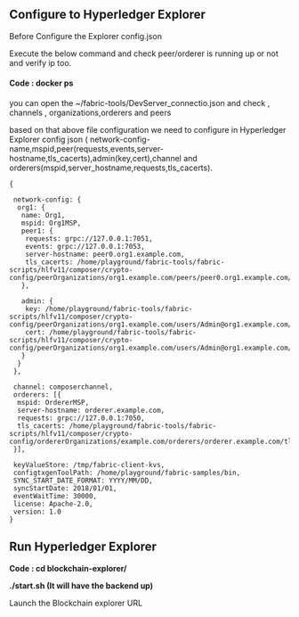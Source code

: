 ## Configure to Hyperledger Explorer

Before Configure the Explorer config.json

Execute the below command and check peer/orderer is running up or not and verify ip too.

#### Code : docker ps

you can open the ~/fabric-tools/DevServer_connectio.json and check , channels , organizations,orderers and peers

based on that above file configuration we need to configure in Hyperledger Explorer config json ( network-config-name,mspid,peer(requests,events,server-hostname,tls_cacerts),admin(key,cert),channel and orderers(mspid,server_hostname,requests,tls_cacerts).

```
{

 network-config: {
  org1: {
   name: Org1,
   mspid: Org1MSP,
   peer1: {
    requests: grpc://127.0.0.1:7051,
    events: grpc://127.0.0.1:7053,
    server-hostname: peer0.org1.example.com,
    tls_cacerts: /home/playground/fabric-tools/fabric-scripts/hlfv11/composer/crypto-config/peerOrganizations/org1.example.com/peers/peer0.org1.example.com/tls/ca.crt
   },

   admin: {
    key: /home/playground/fabric-tools/fabric-scripts/hlfv11/composer/crypto-config/peerOrganizations/org1.example.com/users/Admin@org1.example.com/msp/keystore,
    cert: /home/playground/fabric-tools/fabric-scripts/hlfv11/composer/crypto-config/peerOrganizations/org1.example.com/users/Admin@org1.example.com/msp/signcerts
   }
  }
 },

 channel: composerchannel,
 orderers: [{
  mspid: OrdererMSP,
  server-hostname: orderer.example.com,
  requests: grpc://127.0.0.1:7050,
  tls_cacerts: /home/playground/fabric-tools/fabric-scripts/hlfv11/composer/crypto-config/ordererOrganizations/example.com/orderers/orderer.example.com/tls/ca.crt
 }],

 keyValueStore: /tmp/fabric-client-kvs,
 configtxgenToolPath: /home/playground/fabric-samples/bin,
 SYNC_START_DATE_FORMAT: YYYY/MM/DD,
 syncStartDate: 2018/01/01,
 eventWaitTime: 30000,
 license: Apache-2.0,
 version: 1.0
}
```

## Run Hyperledger Explorer

**Code : cd blockchain-explorer/**

**./start.sh (It will have the backend up)**

Launch the Blockchain explorer URL